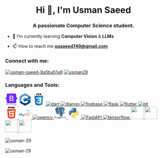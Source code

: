 <h1 align="center">Hi 👋, I'm Usman Saeed</h1>
<h3 align="center">A passionate Computer Science student.</h3>

- 🌱 I’m currently learning **Computer Vision** & **LLMs**

- 📫 How to reach me **uusaeed749@gmail.com**

<h3 align="left">Connect with me:</h3>
<p align="left">
<a href="https://linkedin.com/in/usman-saeed-9a5ba51a9" target="blank"><img align="center" src="https://raw.githubusercontent.com/rahuldkjain/github-profile-readme-generator/master/src/images/icons/Social/linked-in-alt.svg" alt="usman-saeed-9a5ba51a9" height="30" width="40" /></a>
<a href="https://www.leetcode.com/usman29" target="blank"><img align="center" src="https://raw.githubusercontent.com/rahuldkjain/github-profile-readme-generator/master/src/images/icons/Social/leet-code.svg" alt="usman29" height="30" width="40" /></a>
</p>

<h3 align="left">Languages and Tools:</h3>
<p align="left"> <a href="https://getbootstrap.com" target="_blank" rel="noreferrer"> <img src="https://raw.githubusercontent.com/devicons/devicon/master/icons/bootstrap/bootstrap-plain-wordmark.svg" alt="bootstrap" width="40" height="40"/> </a> <a href="https://www.w3schools.com/cpp/" target="_blank" rel="noreferrer"> <img src="https://raw.githubusercontent.com/devicons/devicon/master/icons/cplusplus/cplusplus-original.svg" alt="cplusplus" width="40" height="40"/> </a> <a href="https://www.w3schools.com/css/" target="_blank" rel="noreferrer"> <img src="https://raw.githubusercontent.com/devicons/devicon/master/icons/css3/css3-original-wordmark.svg" alt="css3" width="40" height="40"/> </a> <a href="https://dart.dev" target="_blank" rel="noreferrer"> <img src="https://www.vectorlogo.zone/logos/dartlang/dartlang-icon.svg" alt="dart" width="40" height="40"/> </a> <a href="https://www.djangoproject.com/" target="_blank" rel="noreferrer"> <img src="https://cdn.worldvectorlogo.com/logos/django.svg" alt="django" width="40" height="40"/> </a> <a href="https://firebase.google.com/" target="_blank" rel="noreferrer"> <img src="https://www.vectorlogo.zone/logos/firebase/firebase-icon.svg" alt="firebase" width="40" height="40"/> </a> <a href="https://flask.palletsprojects.com/" target="_blank" rel="noreferrer"> <img src="https://www.vectorlogo.zone/logos/pocoo_flask/pocoo_flask-icon.svg" alt="flask" width="40" height="40"/> </a> <a href="https://flutter.dev" target="_blank" rel="noreferrer"> <img src="https://www.vectorlogo.zone/logos/flutterio/flutterio-icon.svg" alt="flutter" width="40" height="40"/> </a> <a href="https://git-scm.com/" target="_blank" rel="noreferrer"> <img src="https://www.vectorlogo.zone/logos/git-scm/git-scm-icon.svg" alt="git" width="40" height="40"/> </a> <a href="https://www.w3.org/html/" target="_blank" rel="noreferrer"> <img src="https://raw.githubusercontent.com/devicons/devicon/master/icons/html5/html5-original-wordmark.svg" alt="html5" width="40" height="40"/> </a> <a href="https://www.mysql.com/" target="_blank" rel="noreferrer"> <img src="https://raw.githubusercontent.com/devicons/devicon/master/icons/mysql/mysql-original-wordmark.svg" alt="mysql" width="40" height="40"/> </a> <a href="https://opencv.org/" target="_blank" rel="noreferrer"> <img src="https://www.vectorlogo.zone/logos/opencv/opencv-icon.svg" alt="opencv" width="40" height="40"/> </a> <a href="https://www.postgresql.org" target="_blank" rel="noreferrer"> <img src="https://raw.githubusercontent.com/devicons/devicon/master/icons/postgresql/postgresql-original-wordmark.svg" alt="postgresql" width="40" height="40"/> </a> <a href="https://www.python.org" target="_blank" rel="noreferrer"> <img src="https://raw.githubusercontent.com/devicons/devicon/master/icons/python/python-original.svg" alt="python" width="40" height="40"/> </a>
<a href="https://fastapi.tiangolo.com/" target="_blank" rel="noreferrer">
  <img src="https://skillicons.dev/icons?i=fastapi" alt="FastAPI" width="40" height="40"/>
</a>
 <a href="https://www.tensorflow.org" target="_blank" rel="noreferrer"> <img src="https://www.vectorlogo.zone/logos/tensorflow/tensorflow-icon.svg" alt="tensorflow" width="40" height="40"/> </a>
  <a href="https://skillicons.dev">
    <img src="https://skillicons.dev/icons?i=pytorch" width="40" height="40"/>
  </a>
  <a href="https://skillicons.dev">
    <img src="https://skillicons.dev/icons?i=docker" width="40" height="40"/>
  </a>
  <a href="https://skillicons.dev">
    <img src="https://skillicons.dev/icons?i=ts" width="40" height="40"/>
  </a>
  <a href="https://skillicons.dev">
    <img src="https://skillicons.dev/icons?i=nestjs" width="40" height="40"/>
  </a>
</p>





<p><img align="center" src="https://github-readme-stats.vercel.app/api/top-langs?username=usman-29&show_icons=true&locale=en&layout=compact" alt="usman-29" /></p>

<p><img align="center" src="https://github-readme-streak-stats.herokuapp.com/?user=usman-29&" alt="usman-29" /></p>
